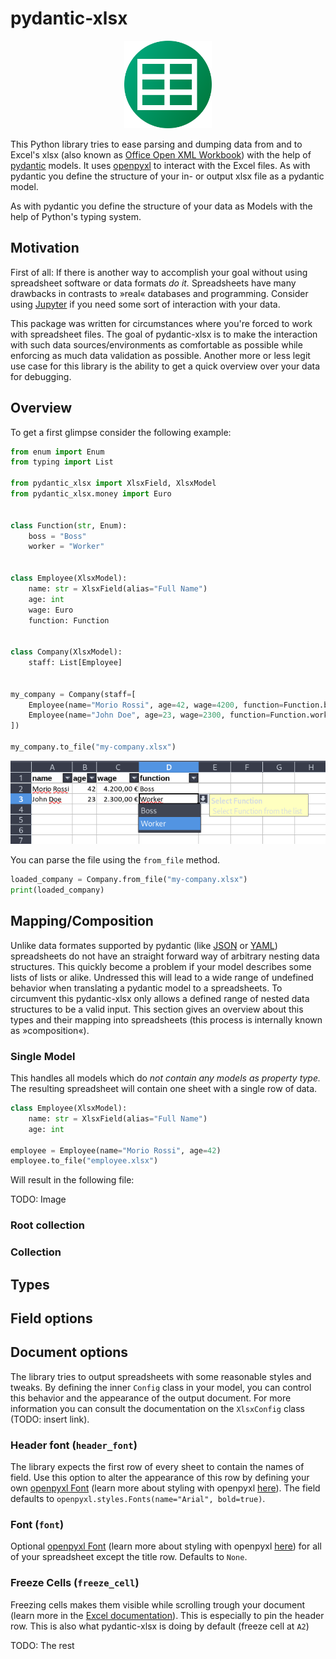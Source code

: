# pydantic-xlsx

 <p align="center">
  <img width="140" src="misc/logo.png">
</p>

This Python library tries to ease parsing and dumping data from and to Excel's xlsx (also known as [Office Open XML Workbook](https://en.wikipedia.org/wiki/Office_Open_XML)) with the help of [pydantic](https://pydantic-docs.helpmanual.io/) models. It uses [openpyxl](https://openpyxl.readthedocs.io/) to interact with the Excel files. As with pydantic you define the structure of your in- or output xlsx file as a pydantic model. 

As with pydantic you define the structure of your data as Models with the help of Python's typing system.


## Motivation

First of all: If there is another way to accomplish your goal without using spreadsheet software or data formats _do it._ Spreadsheets have many drawbacks in contrasts to »real« databases and programming. Consider using [Jupyter](https://jupyter.org/) if you need some sort of interaction with your data.

This package was written for circumstances where you're forced to work with spreadsheet files. The goal of pydantic-xlsx is to make the interaction with such data sources/environments as comfortable as possible while enforcing as much data validation as possible. Another more or less legit use case for this library is the ability to get a quick overview over your data for debugging.


## Overview

To get a first glimpse consider the following example:

```python
from enum import Enum
from typing import List

from pydantic_xlsx import XlsxField, XlsxModel
from pydantic_xlsx.money import Euro


class Function(str, Enum):
	boss = "Boss"
	worker = "Worker"


class Employee(XlsxModel):
	name: str = XlsxField(alias="Full Name")
	age: int
	wage: Euro
	function: Function


class Company(XlsxModel):
	staff: List[Employee]


my_company = Company(staff=[
	Employee(name="Morio Rossi", age=42, wage=4200, function=Function.boss),
	Employee(name="John Doe", age=23, wage=2300, function=Function.worker)
])

my_company.to_file("my-company.xlsx")
```

![Resulting Xlsx File](misc/example.png)

You can parse the file using the `from_file` method.

```python
loaded_company = Company.from_file("my-company.xlsx")
print(loaded_company)
```


## Mapping/Composition

Unlike data formates supported by pydantic (like [JSON](https://en.wikipedia.org/wiki/JSON) or [YAML](https://en.wikipedia.org/wiki/YAML)) spreadsheets do not have an straight forward way of arbitrary nesting data structures. This quickly become a problem if your model describes some lists of lists or alike. Undressed this will lead to a wide range of undefined behavior when translating a pydantic model to a spreadsheets. To circumvent this pydantic-xlsx only allows a defined range of nested data structures to be a valid input. This section gives an overview about this types and their mapping into spreadsheets (this process is internally known as »composition«).


### Single Model

This handles all models which do _not contain any models as property type._ The resulting spreadsheet will contain one sheet with a single row of data.

```python 
class Employee(XlsxModel):
	name: str = XlsxField(alias="Full Name")
	age: int

employee = Employee(name="Morio Rossi", age=42)
employee.to_file("employee.xlsx")
```

Will result in the following file:

TODO: Image


### Root collection


### Collection
 


## Types



## Field options


## Document options

The library tries to output spreadsheets with some reasonable styles and tweaks. By defining the inner `Config` class in your model, you can control this behavior and the appearance of the output document. For more information you can consult the documentation on the `XlsxConfig` class (TODO: insert link).


### Header font (`header_font`)

The library expects the first row of every sheet to contain the names of field. Use this option to alter the appearance of this row by defining your own [openpyxl Font](https://openpyxl.readthedocs.io/en/stable/api/openpyxl.styles.fonts.html) (learn more about styling with openpyxl [here](https://openpyxl.readthedocs.io/en/stable/styles.html)). The field defaults to `openpyxl.styles.Fonts(name="Arial", bold=true)`.


### Font (`font`)

Optional [openpyxl Font](https://openpyxl.readthedocs.io/en/stable/api/openpyxl.styles.fonts.html) (learn more about styling with openpyxl [here](https://openpyxl.readthedocs.io/en/stable/styles.html)) for all of your spreadsheet except the title row. Defaults to `None`.


### Freeze Cells (`freeze_cell`)

Freezing cells makes them visible while scrolling trough your document (learn more in the [Excel documentation](https://support.microsoft.com/en-us/office/freeze-panes-to-lock-rows-and-columns-dab2ffc9-020d-4026-8121-67dd25f2508f)). This is especially to pin the header row. This is also what pydantic-xlsx is doing by default (freeze cell at `A2`) 

TODO: The rest
